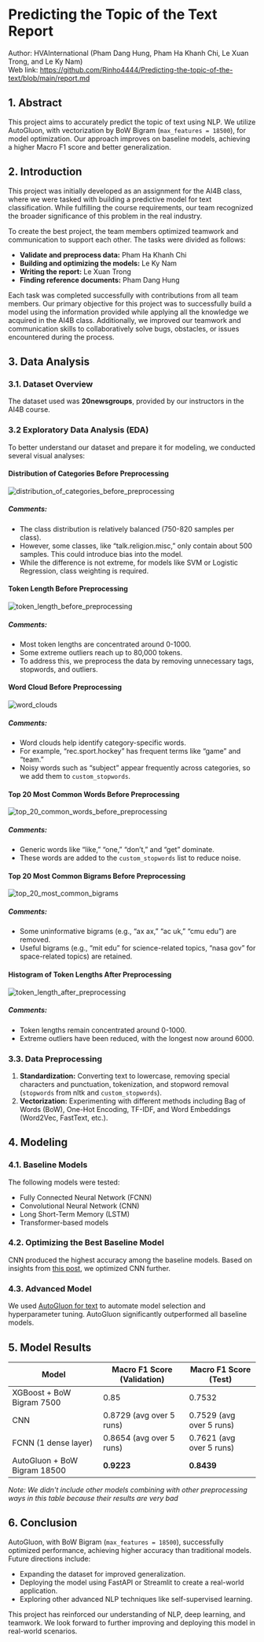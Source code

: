 # Predicting the Topic of the Text Report
Author: HVAInternational (Pham Dang Hung, Pham Ha Khanh Chi, Le Xuan Trong, and Le Ky Nam)  
Web link: https://github.com/Rinho4444/Predicting-the-topic-of-the-text/blob/main/report.md

## 1. Abstract
This project aims to accurately predict the topic of text using NLP. We utilize AutoGluon, with vectorization by BoW Bigram (`max_features = 18500`), for model optimization. Our approach improves on baseline models, achieving a higher Macro F1 score and better generalization.

## 2. Introduction
This project was initially developed as an assignment for the AI4B class, where we were tasked with building a predictive model for text classification. While fulfilling the course requirements, our team recognized the broader significance of this problem in the real industry.

To create the best project, the team members optimized teamwork and communication to support each other. The tasks were divided as follows:
- **Validate and preprocess data:** Pham Ha Khanh Chi
- **Building and optimizing the models:** Le Ky Nam
- **Writing the report:** Le Xuan Trong
- **Finding reference documents:** Pham Dang Hung

Each task was completed successfully with contributions from all team members. Our primary objective for this project was to successfully build a model using the information provided while applying all the knowledge we acquired in the AI4B class. Additionally, we improved our teamwork and communication skills to collaboratively solve bugs, obstacles, or issues encountered during the process.

## 3. Data Analysis
### 3.1. Dataset Overview
The dataset used was **20newsgroups**, provided by our instructors in the AI4B course.

### 3.2 Exploratory Data Analysis (EDA)
To better understand our dataset and prepare it for modeling, we conducted several visual analyses:

#### Distribution of Categories Before Preprocessing
![distribution_of_categories_before_preprocessing](https://github.com/user-attachments/assets/9f2340d1-cca9-4cde-bd94-43a42d6784b8)

##### Comments:
- The class distribution is relatively balanced (750-820 samples per class).
- However, some classes, like “talk.religion.misc,” only contain about 500 samples. This could introduce bias into the model.
- While the difference is not extreme, for models like SVM or Logistic Regression, class weighting is required.

#### Token Length Before Preprocessing
![token_length_before_preprocessing](https://github.com/user-attachments/assets/074274ca-69bb-419e-9d7a-2cb33f5ffc48)

##### Comments:
- Most token lengths are concentrated around 0-1000.
- Some extreme outliers reach up to 80,000 tokens.
- To address this, we preprocess the data by removing unnecessary tags, stopwords, and outliers.

#### Word Cloud Before Preprocessing
![word_clouds](https://github.com/user-attachments/assets/060ce787-5244-413f-888c-8af925f76f67)

##### Comments:
- Word clouds help identify category-specific words.
- For example, “rec.sport.hockey” has frequent terms like “game” and “team.”
- Noisy words such as “subject” appear frequently across categories, so we add them to `custom_stopwords`.

#### Top 20 Most Common Words Before Preprocessing
![top_20_common_words_before_preprocessing](https://github.com/user-attachments/assets/4760f74f-1d18-4003-98d3-3cc7e3230ad0)

##### Comments:
- Generic words like “like,” “one,” “don’t,” and “get” dominate.
- These words are added to the `custom_stopwords` list to reduce noise.

#### Top 20 Most Common Bigrams Before Preprocessing
![top_20_most_common_bigrams](https://github.com/user-attachments/assets/f0800fab-0f4e-4a14-b3df-1dbfb6f38608)

##### Comments:
- Some uninformative bigrams (e.g., “ax ax,” “ac uk,” “cmu edu”) are removed.
- Useful bigrams (e.g., “mit edu” for science-related topics, “nasa gov” for space-related topics) are retained.

#### Histogram of Token Lengths After Preprocessing
![token_length_after_preprocessing](https://github.com/user-attachments/assets/b3a7bffb-e244-44e4-ac9b-7bc58152f53e)

##### Comments:
- Token lengths remain concentrated around 0-1000.
- Extreme outliers have been reduced, with the longest now around 6000.

### 3.3. Data Preprocessing
1. **Standardization:** Converting text to lowercase, removing special characters and punctuation, tokenization, and stopword removal (`stopwords` from nltk and `custom_stopwords`).
2. **Vectorization:** Experimenting with different methods including Bag of Words (BoW), One-Hot Encoding, TF-IDF, and Word Embeddings (Word2Vec, FastText, etc.).

## 4. Modeling
### 4.1. Baseline Models
The following models were tested:
- Fully Connected Neural Network (FCNN)
- Convolutional Neural Network (CNN)
- Long Short-Term Memory (LSTM)
- Transformer-based models

### 4.2. Optimizing the Best Baseline Model
CNN produced the highest accuracy among the baseline models. Based on insights from [this post](https://www.kaggle.com/code/cdeotte/how-to-choose-cnn-architecture-mnist), we optimized CNN further.

### 4.3. Advanced Model
We used [AutoGluon for text](https://auto.gluon.ai/stable/tutorials/multimodal/text_prediction/beginner_text.html) to automate model selection and hyperparameter tuning. AutoGluon significantly outperformed all baseline models.

## 5. Model Results

| Model | Macro F1 Score (Validation) | Macro F1 Score (Test) |
|---------|------|------|
| XGBoost + BoW Bigram 7500 | 0.85 | 0.7532 | 
| CNN | 0.8729 (avg over 5 runs) | 0.7529 (avg over 5 runs) | 
| FCNN (1 dense layer) | 0.8654 (avg over 5 runs) | 0.7621 (avg over 5 runs) | 
| AutoGluon + BoW Bigram 18500 | **0.9223** | **0.8439** | 

*Note: We didn't include other models combining with other preprocessing ways in this table because their results are very bad*
## 6. Conclusion
AutoGluon, with BoW Bigram (`max_features = 18500`), successfully optimized performance, achieving higher accuracy than traditional models. Future directions include:
- Expanding the dataset for improved generalization.
- Deploying the model using FastAPI or Streamlit to create a real-world application.
- Exploring other advanced NLP techniques like self-supervised learning.

This project has reinforced our understanding of NLP, deep learning, and teamwork. We look forward to further improving and deploying this model in real-world scenarios.

